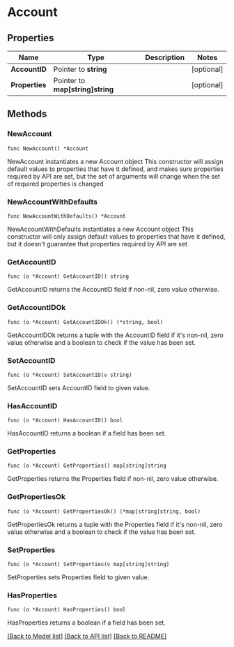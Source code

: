 # Account

## Properties

Name | Type | Description | Notes
------------ | ------------- | ------------- | -------------
**AccountID** | Pointer to **string** |  | [optional] 
**Properties** | Pointer to **map[string]string** |  | [optional] 

## Methods

### NewAccount

`func NewAccount() *Account`

NewAccount instantiates a new Account object
This constructor will assign default values to properties that have it defined,
and makes sure properties required by API are set, but the set of arguments
will change when the set of required properties is changed

### NewAccountWithDefaults

`func NewAccountWithDefaults() *Account`

NewAccountWithDefaults instantiates a new Account object
This constructor will only assign default values to properties that have it defined,
but it doesn't guarantee that properties required by API are set

### GetAccountID

`func (o *Account) GetAccountID() string`

GetAccountID returns the AccountID field if non-nil, zero value otherwise.

### GetAccountIDOk

`func (o *Account) GetAccountIDOk() (*string, bool)`

GetAccountIDOk returns a tuple with the AccountID field if it's non-nil, zero value otherwise
and a boolean to check if the value has been set.

### SetAccountID

`func (o *Account) SetAccountID(v string)`

SetAccountID sets AccountID field to given value.

### HasAccountID

`func (o *Account) HasAccountID() bool`

HasAccountID returns a boolean if a field has been set.

### GetProperties

`func (o *Account) GetProperties() map[string]string`

GetProperties returns the Properties field if non-nil, zero value otherwise.

### GetPropertiesOk

`func (o *Account) GetPropertiesOk() (*map[string]string, bool)`

GetPropertiesOk returns a tuple with the Properties field if it's non-nil, zero value otherwise
and a boolean to check if the value has been set.

### SetProperties

`func (o *Account) SetProperties(v map[string]string)`

SetProperties sets Properties field to given value.

### HasProperties

`func (o *Account) HasProperties() bool`

HasProperties returns a boolean if a field has been set.


[[Back to Model list]](../README.md#documentation-for-models) [[Back to API list]](../README.md#documentation-for-api-endpoints) [[Back to README]](../README.md)


